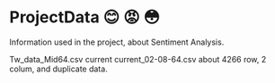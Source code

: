 # ProjectData :blush: :rage: :flushed:
Information used in the project, about Sentiment Analysis.

Tw_data_Mid64.csv       current 
current_02-08-64.csv    about 4266 row, 2 colum, and duplicate data.
